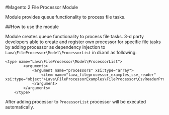 #Magento 2 File Processor Module

Module provides queue functionality to process file tasks.

##How to use the module

Module creates queue functionality to process file tasks. 
3-d party developers able to create and register own processor for specific file tasks by adding processor as 
dependency injection to `Lava\FileProcessor\Model\ProcessorList` in di.xml as following:

```
<type name="Lava\FileProcessor\Model\ProcessorList">
        <arguments>
            <argument name="processors" xsi:type="array">
                <item name="lava_fileprocessor_examples_csv_reader" xsi:type="object">Lava\FileProcessorExamples\FileProcessor\CsvReaderProcessor</item>
            </argument>
        </arguments>
    </type>
```

After adding processor to `ProcessorList` processor will be executed automatically.
